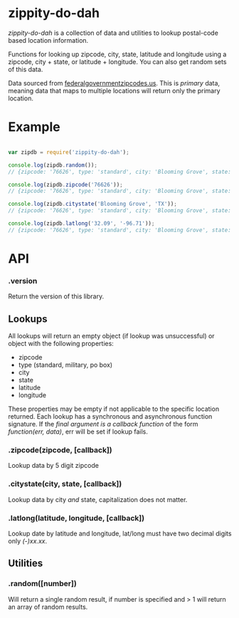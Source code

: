 zippity-do-dah
==============

_zippity-do-dah_ is a collection of data and utilities to lookup postal-code based location information.

Functions for looking up zipcode, city, state, latitude and longitude using a zipcode, city + state, or latitude + longitude. You can also get random sets of this data.

Data sourced from [federalgovernmentzipcodes.us](http://federalgovernmentzipcodes.us/). This is *primary* data, meaning data that maps to multiple locations will return only the primary location. 
# Example
```javascript

var zipdb = require('zippity-do-dah');

console.log(zipdb.random());
// {zipcode: '76626', type: 'standard', city: 'Blooming Grove', state: 'TX', latitude: '32.09', longitude: '-96.71' }

console.log(zipdb.zipcode('76626'));
// {zipcode: '76626', type: 'standard', city: 'Blooming Grove', state: 'TX', latitude: '32.09', longitude: '-96.71' }

console.log(zipdb.citystate('Blooming Grove', 'TX'));
// {zipcode: '76626', type: 'standard', city: 'Blooming Grove', state: 'TX', latitude: '32.09', longitude: '-96.71' }

console.log(zipdb.latlong('32.09', '-96.71'));
// {zipcode: '76626', type: 'standard', city: 'Blooming Grove', state: 'TX', latitude: '32.09', longitude: '-96.71' }

```


# API

### .version
Return the version of this library.

## Lookups

All lookups will return an empty object (if lookup was unsuccessful) or object with the following properties:

* zipcode
* type (standard, military, po box)
* city
* state
* latitude
* longitude

These properties may be empty if not applicable to the specific location returned. Each lookup has a synchronous and asynchronous function signature. If the *final argument is a callback function* of the form _function(err, data)_, err will be set if lookup fails. 

### .zipcode(zipcode, [callback])
Lookup data by 5 digit zipcode

### .citystate(city, state, [callback])
Lookup data by city *and* state, capitalization does not matter.

### .latlong(latitude, longitude, [callback])
Lookup date by latitude and longitude, lat/long must have two decimal digits only _(-)xx.xx_.

## Utilities

### .random([number])
Will return a single random result, if number is specified and > 1 will return an array of random results.


